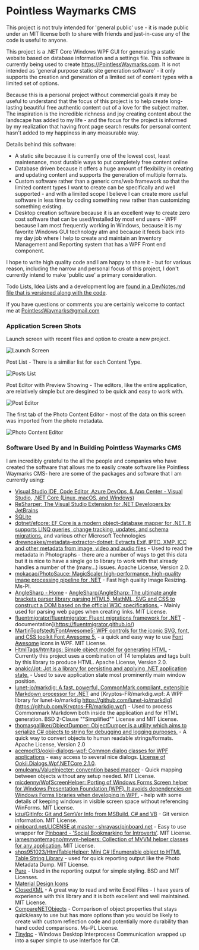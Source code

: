 # Pointless Waymarks CMS

This project is not truly intended for 'general public' use - it is made public under an MIT license both to share with friends and just-in-case any of the code is useful to anyone.

This project is a .NET Core Windows WPF GUI for generating a static website based on database information and a settings file. This software is currently being used to create https://PointlessWaymarks.com. It is not intended as 'general purpose static site generation software' - it only supports the creation and generation of a limited set of content types with a limited set of options.

Because this is a personal project without commercial goals it may be useful to understand that the focus of this project is to help create long-lasting beautiful free authentic content out of a love for the subject matter. The inspiration is the incredible richness and joy creating content about the landscape has added to my life - and the focus for the project is informed by my realization that having front page search results for personal content hasn't added to my happiness in any measurable way.

Details behind this software:
 - A static site because it is currently one of the lowest cost, least maintenance, most durable ways to put completely free content online
 - Database driven because it offers a huge amount of flexibility in creating and updating content and supports the generation of multiple formats.
 - Custom software rather than a generic cms/web framework so that the limited content types I want to create can be specifically and well supported - and with a limited scope I believe I can create more useful software in less time by coding something new rather than customizing something existing.
 - Desktop creation software because it is an excellent way to create zero cost software that can be used/installed by most end users - WPF because I am most frequently working in Windows, because it is my favorite Windows GUI technology atm and because it feeds back into my day job where I help to create and maintain an Inventory Management and Reporting system that has a WPF Front end component.
 
 I hope to write high quality code and I am happy to share it - but for various reason, including the narrow and personal focus of this project, I don't currently intend to make 'public use' a primary consideration.

Todo Lists, Idea Lists and a development log are [found in a DevNotes.md file that is versioned along with the code](PointlessWaymarksCmsContentEditor/DevNotes.md).

If you have questions or comments you are certainly welcome to contact me at PointlessWaymarks@gmail.com


### Application Screen Shots

Launch screen with recent files and option to create a new project.

![Launch Screen](PointlessWaymarksCmsScreenShots/LaunchScreen.jpg "Launch Screen")


Post List - There is a similiar list for each Content Type.

![Posts List](PointlessWaymarksCmsScreenShots/PostsList.jpg "Posts List")


Post Editor with Preview Showing - The editors, like the entire application, are relatively simple but are desgined to be quick and easy to work with.

![Post Editor](PointlessWaymarksCmsScreenShots/PostEditorWithPreview.jpg "Post Editor")


The first tab of the Photo Content Editor - most of the data on this screen was imported from the photo metadata.

![Photo Content Editor](PointlessWaymarksCmsScreenShots/PhotoEditor.jpg "Photo Content Editor")


### Software Used By and In Building Pointless Waymarks CMS

I am incredibly grateful to the all the people and companies who have created the software that allows me to easily create software like Pointless Waymarks CMS- here are some of the packages and software that I am currently using:
 - [Visual Studio IDE, Code Editor, Azure DevOps, & App Center - Visual Studio](https://visualstudio.microsoft.com/), [.NET Core (Linux, macOS, and Windows)](https://dotnet.microsoft.com/download/dotnet-core)
 - [ReSharper: The Visual Studio Extension for .NET Developers by JetBrains](https://www.jetbrains.com/resharper/)
 - [SQLite](https://www.sqlite.org/index.html)
  - [dotnet/efcore: EF Core is a modern object-database mapper for .NET. It supports LINQ queries, change tracking, updates, and schema migrations.](https://github.com/dotnet/efcore) and various other Microsoft Technologies
 - [drewnoakes/metadata-extractor-dotnet: Extracts Exif, IPTC, XMP, ICC and other metadata from image, video and audio files](https://github.com/drewnoakes/metadata-extractor-dotnet) - Used to read the metadata in Photographs - there are a number of ways to get this data but it is nice to have a single go to library to work with that already handles a number of the (many...) issues. Apache License, Version 2.0.
 - [mokacao/PhotoSauce: MagicScaler high-performance, high-quality image processing pipeline for .NET](https://github.com/mokacao/PhotoSauce) - Fast high quality Image Resizing. Ms-Pl.
 - [AngleSharp - Home](https://anglesharp.github.io/) - [AngleSharp/AngleSharp: The ultimate angle brackets parser library parsing HTML5, MathML, SVG and CSS to construct a DOM based on the official W3C specifications.](https://github.com/AngleSharp/AngleSharp) - Mainly used for parsing web pages when creating links. MIT License.
 - [fluentmigrator/fluentmigrator: Fluent migrations framework for .NET](https://github.com/fluentmigrator/fluentmigrator) -  documentation](https://fluentmigrator.github.io/)
 - [MartinTopfstedt/FontAwesome5: WPF controls for the iconic SVG, font, and CSS toolkit Font Awesome 5.](https://github.com/MartinTopfstedt/FontAwesome5) - a quick and easy way to use [Font Awesome](https://fontawesome.com/) icons in WPF. MIT License.
 - [HtmlTags/htmltags: Simple object model for generating HTML](https://github.com/HtmlTags/htmltags) - Currently this project uses a combination of T4 templates and tags built by this library to produce HTML. Apache License, Version 2.0.
 - [anakic/Jot: Jot is a library for persisting and applying .NET application state.](https://github.com/anakic/Jot) - Used to save application state most prominently main window position.
 - [lunet-io/markdig: A fast, powerful, CommonMark compliant, extensible Markdown processor for .NET](https://github.com/lunet-io/markdig) and [Kryptos-FR/markdig.wpf: A WPF library for lunet-io/markdig https://github.com/lunet-io/markdig](https://github.com/Kryptos-FR/markdig.wpf) - Used to process Commonmark Markdown both inside the application and for HTML generation. BSD 2-Clause ""Simplified"" License and MIT License.
 - [thomasgalliker/ObjectDumper: ObjectDumper is a utility which aims to serialize C# objects to string for debugging and logging purposes.](https://github.com/thomasgalliker/ObjectDumper) - A quick way to convert objects to human readable strings/formats. Apache License, Version 2.0
 - [acemod13/ookii-dialogs-wpf: Common dialog classes for WPF applications](https://github.com/acemod13/ookii-dialogs-wpf) - easy access to several nice dialogs. [License of Ookii.Dialogs.Wpf.NETCore 2.1.0](https://www.nuget.org/packages/Ookii.Dialogs.Wpf.NETCore/2.1.0/License).
 - [omuleanu/ValueInjecter: convention based mapper](https://github.com/omuleanu/ValueInjecter) - Quick mapping between objects without any setup needed. MIT License.
 - [micdenny/WpfScreenHelper: Porting of Windows Forms Screen helper for Windows Presentation Foundation (WPF). It avoids dependencies on Windows Forms libraries when developing in WPF.](https://github.com/micdenny/WpfScreenHelper) - help with some details of keeping windows in visible screen space without referencing WinForms. MIT License.
 - [kzu/GitInfo: Git and SemVer Info from MSBuild, C# and VB](https://github.com/kzu/GitInfo) - Git version information. MIT License.
 - [pinboard.net/LICENSE at master · shrayasr/pinboard.net](https://github.com/shrayasr/pinboard.net/blob/master/LICENSE) - Easy to use wrapper for [Pinboard - 'Social Bookmarking for Introverts'](http://pinboard.in/). MIT License.
 - [jamesmontemagno/mvvm-helpers: Collection of MVVM helper classes for any application](https://github.com/jamesmontemagno/mvvm-helpers). MIT License.
 - [shps951023/HtmlTableHelper: Mini C# IEnumerable object to HTML Table String Library](https://github.com/shps951023/HtmlTableHelper) - used for quick reporting output like the Photo Metadata Dump. MIT License.
 - [Pure](https://purecss.io/) - Used in the reporting output for simple styling. BSD and MIT Licenses.
 - [Material Design Icons](http://materialdesignicons.com/)
 - [ClosedXML](https://github.com/ClosedXML/ClosedXML) - A great way to read and write Excel Files - I have years of experience with this library and it is both excellent and well maintained. MIT License.
 - [CompareNETObjects](https://github.com/GregFinzer/Compare-Net-Objects) - Comparison of object properties that stays quick/easy to use but has more options than you would be likely to create with custom reflection code and potentially more durability than hand coded comparisons. Ms-PL License.
 - [TinyIpc](https://github.com/steamcore/TinyIpc) - Windows Desktop Interprocess Communication wrapped up into a super simple to use interface for C#.
